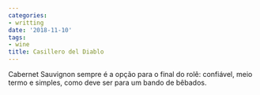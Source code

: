 ```yaml
---
categories:
- writting
date: '2018-11-10'
tags:
- wine
title: Casillero del Diablo
---
```


Cabernet Sauvignon sempre é a opção para o final do rolê: confiável, meio termo e simples, como deve ser para um bando de bêbados.

